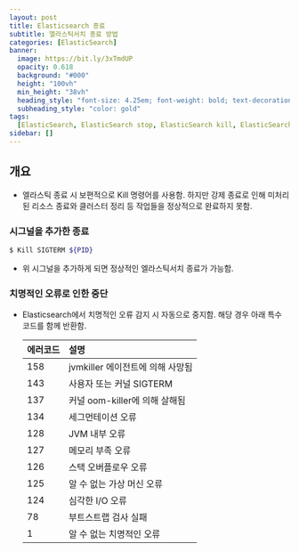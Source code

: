 ```yaml
---
layout: post
title: Elasticsearch 종료
subtitle: 엘라스틱서치 종료 방법
categories: [ElasticSearch]
banner:
  image: https://bit.ly/3xTmdUP
  opacity: 0.618
  background: "#000"
  height: "100vh"
  min_height: "38vh"
  heading_style: "font-size: 4.25em; font-weight: bold; text-decoration: underline"
  subheading_style: "color: gold"
tags:
  [ElasticSearch, ElasticSearch stop, ElasticSearch kill, ElasticSearch signal]
sidebar: []
---
```


## 개요

- 엘라스틱 종료 시 보편적으로 Kill 명령어를 사용함. 하지만 강제 종료로 인해 미처리된 리소스 종료와 클러스터 정리 등 작업들을 정상적으로 완료하지 못함.

### 시그널을 추가한 종료

```bash
$ Kill SIGTERM ${PID}
```

- 위 시그널을 추가하게 되면 정상적인 엘라스틱서치 종료가 가능함.

### 치명적인 오류로 인한 중단

- Elasticsearch에서 치명적인 오류 감지 시 자동으로 중지함. 해당 경우 아래 특수 코드를 함께 반환함.

  | 에러코드 | 설명                             |
  | :------- | :------------------------------- |
  | 158      | jvmkiller 에이전트에 의해 사망됨 |
  | 143      | 사용자 또는 커널 SIGTERM         |
  | 137      | 커널 oom-killer에 의해 살해됨    |
  | 134      | 세그먼테이션 오류                |
  | 128      | JVM 내부 오류                    |
  | 127      | 메모리 부족 오류                 |
  | 126      | 스택 오버플로우 오류             |
  | 125      | 알 수 없는 가상 머신 오류        |
  | 124      | 심각한 I/O 오류                  |
  | 78       | 부트스트랩 검사 실패             |
  | 1        | 알 수 없는 치명적인 오류         |

<ins class="kakao_ad_area" style="display:none;"
data-ad-unit = "DAN-IR3SEKWYp9BSWUj6"
data-ad-width = "320"
data-ad-height = "100"></ins>

<script type="text/javascript" src="//t1.daumcdn.net/kas/static/ba.min.js" async></script>
<script>
function changeGiscusTheme () {
    const theme = document.documentElement.getAttribute('data-theme') === 'dark' 'preferred_color_scheme' : 'light_tritanopia'

    console.log(theme)

    function sendMessage(message) {
      const iframe = document.querySelector('iframe.giscus-frame');
      if (!iframe) return;
      iframe.contentWindow.postMessage({ giscus: {
      setConfig: {
        theme: theme
      }
    } }, 'https://giscus.app');
    }

    sendMessage({
      setConfig: {
        theme: theme
      }
    });
  }
</script>
<script src="https://giscus.app/client.js"
        data-repo="kdm-korea/kdm-korea.github.io"
        data-repo-id="R_kgDOIzxYeA"
        data-category="Q&A"
        data-category-id="DIC_kwDOIzxYeM4CTtII"
        data-mapping="pathname"
        data-strict="0"
        data-reactions-enabled="1"
        data-emit-metadata="0"
        data-input-position="top"
        data-theme= "light_tritanopia"
        data-lang="ko"
        crossorigin="anonymous"
        async>
</script>
